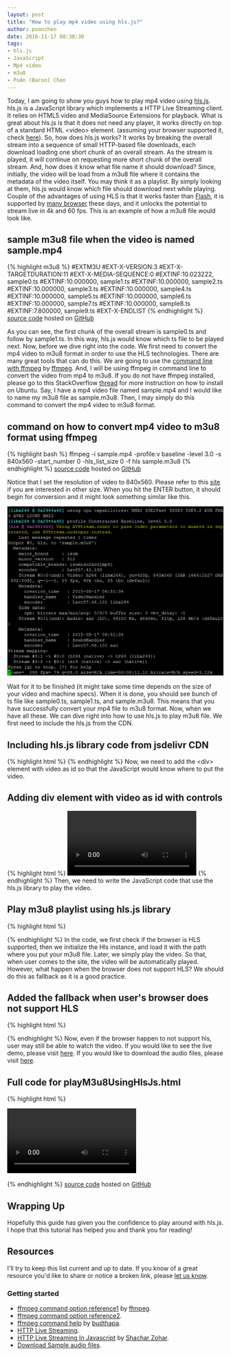 ```yaml
---
layout: post
title: "How to play mp4 video using hls.js?"
author: poanchen
date: 2016-11-17 08:30:30
tags:
- hls.js
- JavaScript
- Mp4 video
- m3u8
- PoAn (Baron) Chen
---
```

Today, I am going to show you guys how to play mp4 video using [hls.js](https://github.com/dailymotion/hls.js/tree/master). hls.js is a JavaScript library which implements a HTTP Live Streaming client. It relies on HTML5 video and MediaSource Extensions for playback. What is great about hls.js is that it does not need any player, it works directly on top of a standard HTML &lt;video&gt; element. (assuming your browser supported it, check [here](http://caniuse.com/#search=MediaSource)). So, how does hls.js works? It works by breaking the overall stream into a sequence of small HTTP-based file downloads, each download loading one short chunk of an overall stream. As the stream is played, it will continue on requesting more short chunk of the overall stream. And, how does it know what file name it should download? Since, initially, the video will be load from a m3u8 file where it contains the metadata of the video itself. You may think it as a playlist. By simply looking at them, hls.js would know which file should download next while playing. Couple of the advantages of using HLS is that it works faster than [Flash](http://www.adobe.com/ca/products/flashplayer.html), it is supported by [many browser](http://caniuse.com/#search=MediaSource) these days, and it unlocks the potential to stream live in 4k and 60 fps. This is an example of how a m3u8 file would look like.

## sample m3u8 file when the video is named sample.mp4
{% highlight m3u8 %}
  #EXTM3U
  #EXT-X-VERSION:3
  #EXT-X-TARGETDURATION:11
  #EXT-X-MEDIA-SEQUENCE:0
  #EXTINF:10.023222,
  sample0.ts
  #EXTINF:10.000000,
  sample1.ts
  #EXTINF:10.000000,
  sample2.ts
  #EXTINF:10.000000,
  sample3.ts
  #EXTINF:10.000000,
  sample4.ts
  #EXTINF:10.000000,
  sample5.ts
  #EXTINF:10.000000,
  sample6.ts
  #EXTINF:10.000000,
  sample7.ts
  #EXTINF:10.000000,
  sample8.ts
  #EXTINF:7.800000,
  sample9.ts
  #EXT-X-ENDLIST
{% endhighlight %}
<a href="https://github.com/poanchen/code-for-blog/blob/master/2016/11/17/how-to-play-mp4-video-using-hls/sample.m3u8" target="_blank">source code</a> hosted on <a href="https://github.com" target="_blank">GitHub</a>

As you can see, the first chunk of the overall stream is sample0.ts and follow by sample1.ts. In this way, hls.js would know which ts file to be played next. Now, before we dive right into the code. We first need to convert the mp4 video to m3u8 format in order to use the HLS technologies. There are many great tools that can do this. We are going to use the [command line with ffmpeg](https://linux.die.net/man/1/ffmpeg) by [ffmpeg](https://www.ffmpeg.org/). And, I will be using ffmpeg in command line to convert the video from mp4 to m3u8. If you do not have ffmpeg installed, please go to this StackOverflow [thread](http://stackoverflow.com/questions/29125229/how-to-reinstall-ffmpeg-clean-on-ubuntu-14-04) for more instruction on how to install on Ubuntu. Say, I have a mp4 video file named sample.mp4 and I would like to name my m3u8 file as sample.m3u8. Then, I may simply do this command to convert the mp4 video to m3u8 format.

## command on how to convert mp4 video to m3u8 format using ffmpeg
{% highlight bash %}
    ffmpeg -i sample.mp4 -profile:v baseline -level 3.0 -s 840x560 -start_number 0 -hls_list_size 0 -f hls sample.m3u8
{% endhighlight %}
<a href="https://github.com/poanchen/code-for-blog/blob/master/2016/11/17/how-to-play-mp4-video-using-hls/commands.sh" target="_blank">source code</a> hosted on <a href="https://github.com" target="_blank">GitHub</a>

Notice that I set the resolution of video to 840x560. Please refer to this [site](https://linux.die.net/man/1/ffmpeg) if you are interested in other size. When you hit the ENTER button, it should begin for conversion and it might look something similar like this.

<img src="/img/2016/11/17/how-to-play-mp4-video-using-hls/Converting to m3u8 from mp4.PNG" alt="Converting to m3u8 from mp4">

Wait for it to be finished (it might take some time depends on the size of your video and machine specs). When it is done, you should see bunch of ts file like sample0.ts, sample1.ts, and sample.m3u8. This means that you have successfully convert your mp4 file to m3u8 format. Now, when we have all these. We can dive right into how to use hls.js to play m3u8 file. We first need to include the hls.js from the CDN.

## Including hls.js library code from jsdelivr CDN
{% highlight html %}
    <script src="//cdn.jsdelivr.net/hls.js/latest/hls.min.js"></script>
{% endhighlight %}
Now, we need to add the &lt;div&gt; element with video as id so that the JavaScript would know where to put the video.

## Adding div element with video as id with controls
{% highlight html %}
  <video id="video" controls></video>
{% endhighlight %}
Then, we need to write the JavaScript code that use the hls.js library to play the video.

## Play m3u8 playlist using hls.js library
{% highlight html %}
  <script type="text/javascript">
    var video = document.getElementById("video");
    var videoSrcHls = "https://www.jenrenalcare.com/upload/poanchen.github.io/sample-code/2016/11/17/how-to-play-mp4-video-using-hls/sample.m3u8";

    if(Hls.isSupported()) {
      var hls = new Hls();
      hls.loadSource(videoSrcHls);
      hls.attachMedia(video);
      hls.on(Hls.Events.MANIFEST_PARSED,function() {
        video.play();
      });
    }
  </script>
{% endhighlight %}
In the code, we first check if the browser is HLS supported, then we initialize the Hls instance, and load it with the path where you put your m3u8 file. Later, we simply play the video. So that, when user comes to the site, the video will be automatically played. However, what happen when the browser does not support HLS? We should do this as fallback as it is a good practice.

## Added the fallback when user's browser does not support HLS
{% highlight html %}
  <script type="text/javascript">
    var video = document.getElementById("video");
    var videoSrcInHls = "https://www.jenrenalcare.com/upload/poanchen.github.io/sample-code/2016/11/17/how-to-play-mp4-video-using-hls/sample.m3u8";
    var videoSrcInMp4 = "https://www.jenrenalcare.com/upload/poanchen.github.io/sample-code/2016/11/17/how-to-play-mp4-video-using-hls/sample.mp4";

    if(Hls.isSupported()) {
      var hls = new Hls();
      hls.loadSource(videoSrcInHls);
      hls.attachMedia(video);
      hls.on(Hls.Events.MANIFEST_PARSED,function() {
        video.play();
      });
    }else{
      addSourceToVideo(video, videoSrcInMp4, 'video/mp4');
      video.play();
    }

    function addSourceToVideo(element, src, type) {
      var source = document.createElement('source');
      source.src = src;
      source.type = type;
      element.appendChild(source);
    }
  </script>
{% endhighlight %}
Now, even if the browser happen to not support hls, user may still be able to watch the video. If you would like to see the live demo, please visit [here](https://www.jenrenalcare.com/upload/poanchen.github.io/sample-code/2016/11/17/how-to-play-mp4-video-using-hls/playM3u8UsingHlsJs.html). If you would like to download the audio files, please visit [here](https://www.jenrenalcare.com/upload/poanchen.github.io/sample-code/2016/11/17/how-to-play-mp4-video-using-hls/).

## Full code for playM3u8UsingHlsJs.html
{% highlight html %}
  <script src="//cdn.jsdelivr.net/hls.js/latest/hls.min.js"></script>
  <video id="video" controls></video>

  <script type="text/javascript">
    var video = document.getElementById("video");
    var videoSrcInHls = "https://www.jenrenalcare.com/upload/poanchen.github.io/sample-code/2016/11/17/how-to-play-mp4-video-using-hls/sample.m3u8";
    var videoSrcInMp4 = "https://www.jenrenalcare.com/upload/poanchen.github.io/sample-code/2016/11/17/how-to-play-mp4-video-using-hls/sample.mp4";

    if(Hls.isSupported()) {
      var hls = new Hls();
      hls.loadSource(videoSrcInHls);
      hls.attachMedia(video);
      hls.on(Hls.Events.MANIFEST_PARSED,function() {
        video.play();
      });
    }else{
      addSourceToVideo(video, videoSrcInMp4, 'video/mp4');
      video.play();
    }

    function addSourceToVideo(element, src, type) {
      var source = document.createElement('source');
      source.src = src;
      source.type = type;
      element.appendChild(source);
    }
  </script>
{% endhighlight %}
<a href="https://github.com/poanchen/code-for-blog/blob/master/2016/11/17/how-to-play-mp4-video-using-hls/playM3u8UsingHlsJs.html" target="_blank">source code</a> hosted on <a href="https://github.com" target="_blank">GitHub</a>

## Wrapping Up

Hopefully this guide has given you the confidence to play around with hls.js. I hope that this tutorial has helped you and thank you for reading!

## Resources

I'll try to keep this list current and up to date. If you know of a great resource you'd like to share or notice a broken link, please [let us know](https://github.com/poanchen/poanchen.github.io/issues).

### Getting started

* [ffmpeg command option reference1](http://ffmpeg.org/ffmpeg-all.html#hls) by [ffmpeg](http://ffmpeg.org/).
* [ffmpeg command option reference2](https://linux.die.net/man/1/ffmpeg).
* [ffmpeg command help](http://stackoverflow.com/questions/30912542/mp4-to-hls-using-ffmpeg) by [budthapa](http://stackoverflow.com/users/2489973/budthapa).
* [HTTP Live Streaming](https://en.wikipedia.org/wiki/HTTP_Live_Streaming).
* [HTTP Live Streaming In Javascript](http://blog.peer5.com/http-live-streaming-in-javascript/) by [Shachar Zohar](http://blog.peer5.com/author/shachar-zohar/).
* [Download Sample audio files](https://www.jenrenalcare.com/upload/poanchen.github.io/sample-code/2016/11/17/how-to-play-mp4-video-using-hls/).